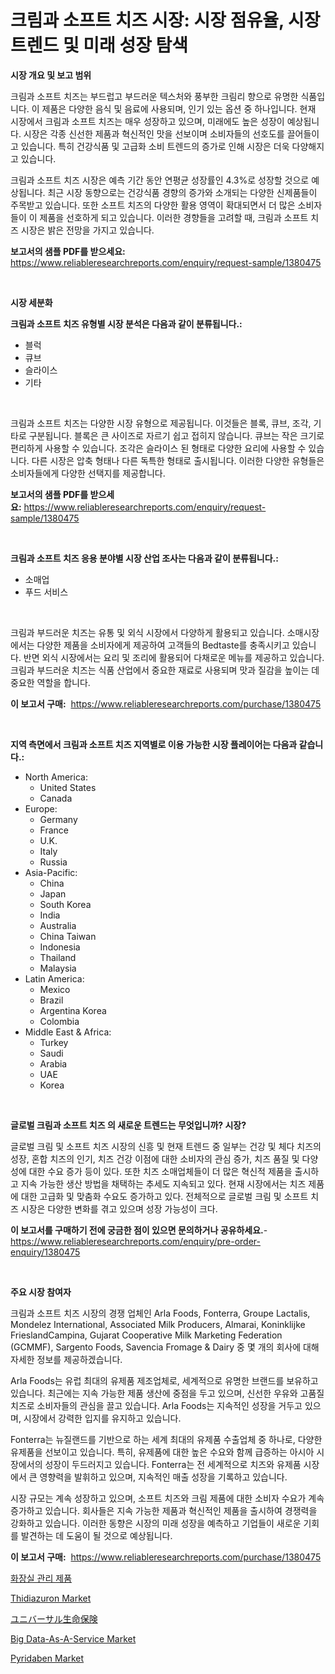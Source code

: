 <p><h1>크림과 소프트 치즈 시장: 시장 점유율, 시장 트렌드 및 미래 성장 탐색</h1></p><p><strong>시장 개요 및 보고 범위</strong></p>
<p><p>크림과 소프트 치즈는 부드럽고 부드러운 텍스처와 풍부한 크림리 향으로 유명한 식품입니다. 이 제품은 다양한 음식 및 음료에 사용되며, 인기 있는 옵션 중 하나입니다. 현재 시장에서 크림과 소프트 치즈는 매우 성장하고 있으며, 미래에도 높은 성장이 예상됩니다. 시장은 각종 신선한 제품과 혁신적인 맛을 선보이며 소비자들의 선호도를 끌어들이고 있습니다. 특히 건강식품 및 고급화 소비 트렌드의 증가로 인해 시장은 더욱 다양해지고 있습니다.</p><p>크림과 소프트 치즈 시장은 예측 기간 동안 연평균 성장률인 4.3%로 성장할 것으로 예상됩니다. 최근 시장 동향으로는 건강식품 경향의 증가와 소개되는 다양한 신제품들이 주목받고 있습니다. 또한 소프트 치즈의 다양한 활용 영역이 확대되면서 더 많은 소비자들이 이 제품을 선호하게 되고 있습니다. 이러한 경향들을 고려할 때, 크림과 소프트 치즈 시장은 밝은 전망을 가지고 있습니다.</p></p>
<p><strong>보고서의 샘플 PDF를 받으세요:</strong> <a href="https://www.reliableresearchreports.com/enquiry/request-sample/1380475">https://www.reliableresearchreports.com/enquiry/request-sample/1380475</a></p>
<p>&nbsp;</p>
<p><strong>시장 세분화</strong></p>
<p><strong>크림과 소프트 치즈 유형별 시장 분석은 다음과 같이 분류됩니다.:</strong></p>
<p><ul><li>블럭</li><li>큐브</li><li>슬라이스</li><li>기타</li></ul></p>
<p>&nbsp;</p>
<p><p>크림과 소프트 치즈는 다양한 시장 유형으로 제공됩니다. 이것들은 블록, 큐브, 조각, 기타로 구분됩니다. 블록은 큰 사이즈로 자르기 쉽고 접히지 않습니다. 큐브는 작은 크기로 편리하게 사용할 수 있습니다. 조각은 슬라이스 된 형태로 다양한 요리에 사용할 수 있습니다. 다른 시장은 압축 형태나 다른 독특한 형태로 출시됩니다. 이러한 다양한 유형들은 소비자들에게 다양한 선택지를 제공합니다.</p></p>
<p><strong>보고서의 샘플 PDF를 받으세요:</strong>&nbsp;<a href="https://www.reliableresearchreports.com/enquiry/request-sample/1380475">https://www.reliableresearchreports.com/enquiry/request-sample/1380475</a></p>
<p>&nbsp;</p>
<p><strong> 크림과 소프트 치즈 응용 분야별 시장 산업 조사는 다음과 같이 분류됩니다.:</strong></p>
<p><ul><li>소매업</li><li>푸드 서비스</li></ul></p>
<p>&nbsp;</p>
<p><p>크림과 부드러운 치즈는 유통 및 외식 시장에서 다양하게 활용되고 있습니다. 소매시장에서는 다양한 제품을 소비자에게 제공하여 고객들의 Bedtaste를 충족시키고 있습니다. 반면 외식 시장에서는 요리 및 조리에 활용되어 다채로운 메뉴를 제공하고 있습니다. 크림과 부드러운 치즈는 식품 산업에서 중요한 재료로 사용되며 맛과 질감을 높이는 데 중요한 역할을 합니다.</p></p>
<p><strong>이 보고서 구매:</strong>&nbsp; <a href="https://www.reliableresearchreports.com/purchase/1380475">https://www.reliableresearchreports.com/purchase/1380475</a></p>
<p>&nbsp;</p>
<p><strong>지역 측면에서 크림과 소프트 치즈 지역별로 이용 가능한 시장 플레이어는 다음과 같습니다.:</strong></p>
<p><ul>
    <li>
        North America:
        <ul>
            <li>United States</li>
            <li>Canada</li>
        </ul>
    </li>
    <li>
        Europe:
        <ul>
            <li>Germany</li>
            <li>France</li>
            <li>U.K.</li>
            <li>Italy</li>
            <li>Russia</li>
        </ul>
    </li>
    <li>
        Asia-Pacific:
        <ul>
            <li>China</li>
            <li>Japan</li>
            <li>South Korea</li>
            <li>India</li>
            <li>Australia</li>
            <li>China Taiwan</li>
            <li>Indonesia</li>
            <li>Thailand</li>
            <li>Malaysia</li>
        </ul>
    </li>
    <li>
        Latin America:
        <ul>
            <li>Mexico</li>
            <li>Brazil</li>
            <li>Argentina Korea</li>
            <li>Colombia</li>
        </ul>
    </li>
    <li>
        Middle East & Africa:
        <ul>
            <li>Turkey</li>
            <li>Saudi</li>
            <li>Arabia</li>
            <li>UAE</li>
            <li>Korea</li>
        </ul>
    </li>
    </ul></p>
<p>&nbsp;</p>
<p><strong>글로벌 크림과 소프트 치즈 의 새로운 트렌드는 무엇입니까? 시장?</strong></p>
<p><p>글로벌 크림 및 소프트 치즈 시장의 신흥 및 현재 트렌드 중 일부는 건강 및 체다 치즈의 성장, 혼합 치즈의 인기, 치즈 건강 이점에 대한 소비자의 관심 증가, 치즈 품질 및 다양성에 대한 수요 증가 등이 있다. 또한 치즈 소매업체들이 더 많은 혁신적 제품을 출시하고 지속 가능한 생산 방법을 채택하는 추세도 지속되고 있다. 현재 시장에서는 치즈 제품에 대한 고급화 및 맞춤화 수요도 증가하고 있다. 전체적으로 글로벌 크림 및 소프트 치즈 시장은 다양한 변화를 겪고 있으며 성장 가능성이 크다.</p></p>
<p><strong>이 보고서를 구매하기 전에 궁금한 점이 있으면 문의하거나 공유하세요.</strong>- <a href="https://www.reliableresearchreports.com/enquiry/pre-order-enquiry/1380475">https://www.reliableresearchreports.com/enquiry/pre-order-enquiry/1380475</a></p>
<p>&nbsp;</p>
<p><strong>주요 시장 참여자</strong></p>
<p><p>크림과 소프트 치즈 시장의 경쟁 업체인 Arla Foods, Fonterra, Groupe Lactalis, Mondelez International, Associated Milk Producers, Almarai, Koninklijke FrieslandCampina, Gujarat Cooperative Milk Marketing Federation (GCMMF), Sargento Foods, Savencia Fromage & Dairy 중 몇 개의 회사에 대해 자세한 정보를 제공하겠습니다.</p><p>Arla Foods는 유럽 최대의 유제품 제조업체로, 세계적으로 유명한 브랜드를 보유하고 있습니다. 최근에는 지속 가능한 제품 생산에 중점을 두고 있으며, 신선한 우유와 고품질 치즈로 소비자들의 관심을 끌고 있습니다. Arla Foods는 지속적인 성장을 거두고 있으며, 시장에서 강력한 입지를 유지하고 있습니다.</p><p>Fonterra는 뉴질랜드를 기반으로 하는 세계 최대의 유제품 수출업체 중 하나로, 다양한 유제품을 선보이고 있습니다. 특히, 유제품에 대한 높은 수요와 함께 급증하는 아시아 시장에서의 성장이 두드러지고 있습니다. Fonterra는 전 세계적으로 치즈와 유제품 시장에서 큰 영향력을 발휘하고 있으며, 지속적인 매출 성장을 기록하고 있습니다.</p><p>시장 규모는 계속 성장하고 있으며, 소프트 치즈와 크림 제품에 대한 소비자 수요가 계속 증가하고 있습니다. 회사들은 지속 가능한 제품과 혁신적인 제품을 출시하여 경쟁력을 강화하고 있습니다. 이러한 동향은 시장의 미래 성장을 예측하고 기업들이 새로운 기회를 발견하는 데 도움이 될 것으로 예상됩니다.</p></p>
<p><strong>이 보고서 구매:</strong>&nbsp;&nbsp;<a href="https://www.reliableresearchreports.com/purchase/1380475">https://www.reliableresearchreports.com/purchase/1380475</a></p>
<p><p><a href="https://github.com/vsoq0zknh59/Market-Research-Report-List-1/blob/main/1421103192941.md">화장실 관리 제품</a></p><p><a href="https://github.com/globismark/Market-Research-Report-List-2/blob/main/thidiazuron-market.md">Thidiazuron Market</a></p><p><a href="https://github.com/bevdtkn4419963/Market-Research-Report-List-1/blob/main/2097474193157.md">ユニバーサル生命保険</a></p><p><a href="https://issuu.com/reportprime-2/docs/big-data-as-a-service-market-size-2030.pptx">Big Data-As-A-Service Market</a></p><p><a href="https://github.com/prosalinda88/Market-Research-Report-List-3/blob/main/pyridaben-market.md">Pyridaben Market</a></p></p>
